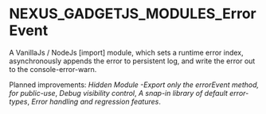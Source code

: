 # NEXUS_GADGETJS_MODULES_ErrorEvent
A VanillaJs / NodeJs [import] module, which sets a runtime error index, asynchronously appends the error to persistent log, and write the error out to the console-error-warn.

Planned improvements:
  *Hidden Module*
    *-Export only the errorEvent method, for public-use*,
  *Debug visibility control*,
  *A snap-in library of default error-types*,
  *Error handling and regression features*.
  
